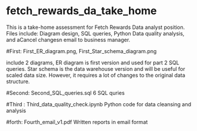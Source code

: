 # fetch_rewards_da_take_home

This is a take-home assessment for Fetch Rewards Data analyst position.
Files include: Diagram design, SQL queries, Python Data quality analysis, and aCancel changesn email to business manager.

#First: First_ER_diagram.png, First_Star_schema_diagram.png

include 2 diagrams,
ER diagram is first version and used for part 2 SQL queries. 
Star schema is the data warehouse version and will be useful for scaled data size. However, it requires a lot of changes to the original data structure.


#Second: Second_SQL_queries.sql
6 SQL quries

#Third : Third_data_quality_check.ipynb
Python code for data cleansing and analysis

#forth: Fourth_email_v1.pdf
Written reports in email format

